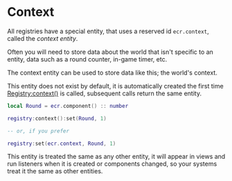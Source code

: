 # Context

All registries have a special entity, that uses a reserved id `ecr.context`,
called the *context entity*.

Often you will need to store data about the world that isn't specific to an
entity, data such as a round counter, in-game timer, etc.

The context entity can be used to store data like this; the world's context.

This entity does not exist by default, it is automatically created the first
time [Registry:context()](../api/Registry#context) is called, subsequent calls
return the same entity.

```lua
local Round = ecr.component() :: number

registry:context():set(Round, 1)

-- or, if you prefer

registry:set(ecr.context, Round, 1)
```

This entity is treated the same as any other entity, it will appear in views and
run listeners when it is created or components changed, so your systems treat it
the same as other entities.
